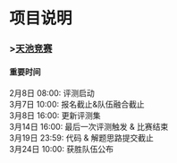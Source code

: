 # 项目说明
### >[天池竞赛](https://tianchi.shuju.aliyun.com/competition/introduction.htm?spm=5176.100065.200879.2.OexTfv&raceId=231591)
#### 重要时间
2月8日  08:00: 评测启动  
3月7日  10:00: 报名截止&队伍融合截止  
3月8日  16:00: 更新评测集  
3月14日 16:00: 最后一次评测触发  & 比赛结束  
3月19日 23:59: 代码 & 解题思路提交截止  
3月24日 10:00: 获胜队伍公布  
